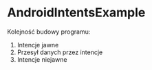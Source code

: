 # AndroidIntentsExample
Kolejność budowy programu:
1. Intencje jawne
2. Przesył danych przez intencje
3. Intencje niejawne
